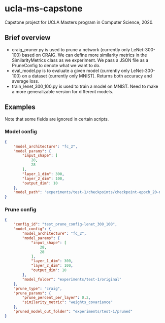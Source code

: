 # ucla-ms-capstone
Capstone project for UCLA Masters program in Computer Science, 2020.


## Brief overview
- craig_pruner.py is used to prune a network (currently only LeNet-300-100) based on CRAIG. We can define more similarity metrics in the SimilarityMetrics class as we experiment. We pass a JSON file as a PruneConfig to denote what we want to do.
- eval_model.py is to evaluate a given model (currently only LeNet-300-100) on a dataset (currently only MNIST). Returns both accuracy and average loss.
- train_lenet_300_100.py is used to train a model on MNIST. Need to make a more generalizable version for different models.

## Examples
Note that some fields are ignored in certain scripts.
### Model config
```json
{
    "model_architecture": "fc_2",
    "model_params": {
        "input_shape": [
            28,
            28
        ],
        "layer_1_dim": 300,
        "layer_2_dim": 100,
        "output_dim": 10
    },
    "model_path": "experiments/test-1/checkpoints/checkpoint-epoch_20-model.pth"
}
```

### Prune config
```json
{
    "config_id": "test_prune_config-lenet_300_100",
    "model_config": {
        "model_architecture": "fc_2",
        "model_params": {
            "input_shape": [
                28,
                28
            ],
            "layer_1_dim": 300,
            "layer_2_dim": 100,
            "output_dim": 10
        },
        "model_folder": "experiments/test-1/original"
    },
    "prune_type": "craig",
    "prune_params": {
        "prune_percent_per_layer": 0.2,
        "similarity_metric": "weights_covariance"
    },
    "pruned_model_out_folder": "experiments/test-1/pruned"
}
```